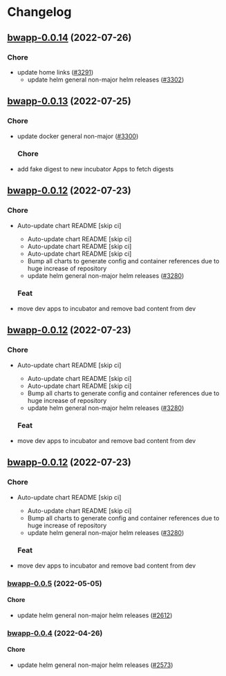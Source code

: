 # Changelog



## [bwapp-0.0.14](https://github.com/truecharts/apps/compare/bwapp-0.0.13...bwapp-0.0.14) (2022-07-26)

### Chore

- update home links ([#3291](https://github.com/truecharts/apps/issues/3291))
  - update helm general non-major helm releases ([#3302](https://github.com/truecharts/apps/issues/3302))




## [bwapp-0.0.13](https://github.com/truecharts/apps/compare/bwapp-0.0.12...bwapp-0.0.13) (2022-07-25)

### Chore

- update docker general non-major ([#3300](https://github.com/truecharts/apps/issues/3300))

  ### Chore

- add fake digest to new incubator Apps to fetch digests




## [bwapp-0.0.12](https://github.com/truecharts/apps/compare/bwapp-0.0.11...bwapp-0.0.12) (2022-07-23)

### Chore

- Auto-update chart README [skip ci]
  - Auto-update chart README [skip ci]
  - Auto-update chart README [skip ci]
  - Auto-update chart README [skip ci]
  - Bump all charts to generate config and container references due to huge increase of repository
  - update helm general non-major helm releases ([#3280](https://github.com/truecharts/apps/issues/3280))

  ### Feat

- move dev apps to incubator and remove bad content from dev




## [bwapp-0.0.12](https://github.com/truecharts/apps/compare/bwapp-0.0.11...bwapp-0.0.12) (2022-07-23)

### Chore

- Auto-update chart README [skip ci]
  - Auto-update chart README [skip ci]
  - Auto-update chart README [skip ci]
  - Bump all charts to generate config and container references due to huge increase of repository
  - update helm general non-major helm releases ([#3280](https://github.com/truecharts/apps/issues/3280))

  ### Feat

- move dev apps to incubator and remove bad content from dev




## [bwapp-0.0.12](https://github.com/truecharts/apps/compare/bwapp-0.0.11...bwapp-0.0.12) (2022-07-23)

### Chore

- Auto-update chart README [skip ci]
  - Auto-update chart README [skip ci]
  - Bump all charts to generate config and container references due to huge increase of repository
  - update helm general non-major helm releases ([#3280](https://github.com/truecharts/apps/issues/3280))

  ### Feat

- move dev apps to incubator and remove bad content from dev







<a name="bwapp-0.0.5"></a>
### [bwapp-0.0.5](https://github.com/truecharts/apps/compare/bwapp-0.0.4...bwapp-0.0.5) (2022-05-05)

#### Chore

* update helm general non-major helm releases ([#2612](https://github.com/truecharts/apps/issues/2612))



<a name="bwapp-0.0.4"></a>
### [bwapp-0.0.4](https://github.com/truecharts/apps/compare/bwapp-0.0.3...bwapp-0.0.4) (2022-04-26)

#### Chore

* update helm general non-major helm releases ([#2573](https://github.com/truecharts/apps/issues/2573))



